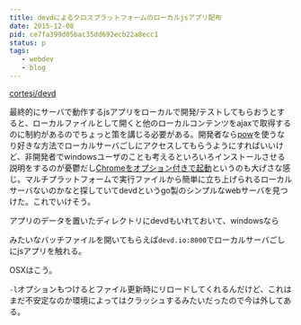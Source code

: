 ```yaml
---
title: devdによるクロスプラットフォームのローカルjsアプリ配布
date: 2015-12-08
pid: ce7fa399d05bac35dd692ecb22a8ecc1
status: p
tags:
   - webdev
   - blog
---
```


[cortesi/devd][1]

最終的にサーバで動作するjsアプリをローカルで開発/テストしてもらおうとすると、ローカルファイルとして開くと他のローカルコンテンツをajaxで取得するのに制約があるのでちょっと策を講じる必要がある。開発者なら[pow][2]を使うなり好きな方法でローカルサーバごしにアクセスしてもらうようにすればいいけど、非開発者でwindowsユーザのことも考えるといろいろインストールさせる説明をするのが憂鬱だし[Chromeをオプション付きで起動][3]というのも大げさな感じ。マルチプラットフォームで実行ファイルから簡単に立ち上げられるローカルサーバないのかなと探していてdevdというgo製のシンプルなwebサーバを見つけた。これでいけそう。

アプリのデータを置いたディレクトリにdevdもいれておいて、windowsなら

<script src="https://gist.github.com/dotimpact/ab383d46289a6ca03e4f.js"></script>

みたいなバッチファイルを開いてもらえば`devd.io:8000`でローカルサーバごしにjsアプリを触れる。

OSXはこう。

<script src="https://gist.github.com/dotimpact/1e14f29e3023c4d67b8e.js"></script>

`-l`オプションもつけるとファイル更新時にリロードしてくれるんだけど、これはまだ不安定なのか環境によってはクラッシュするみたいだったので今は外してある。


[1]:	https://github.com/cortesi/devd
[2]:	http://pow.cx/
[3]:	http://qiita.com/growsic/items/a919a7e2a665557d9cf4